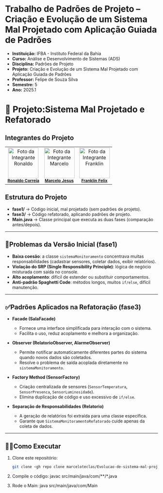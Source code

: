 # Trabalho de Padrões de Projeto – Criação e Evolução de um Sistema Mal Projetado com Aplicação Guiada de Padrões
- **Instituição:** IFBA - Instituto Federal da Bahia
- **Curso:** Análise e Desenvolvimento de Sistemas (ADS)
- **Disciplina:** Padrões de Projeto 
- **Projeto:** Criação e Evolução de um Sistema Mal Projetado com Aplicação Guiada de Padrões
- **Professor:** Felipe de Souza Silva
- **Semestre:** 5
- **Ano:** 2025.1

# 📌 Projeto:Sistema Mal Projetado e Refatorado

## Integrantes do Projeto

<table>
  <tr>
        <td align="center">
      <img src="https://avatars.githubusercontent.com/u/129338943?v=4" width="100px;" alt="Foto da Integrante Ronaldo"/><br />
      <sub><b><a href="https://github.com/Ronaldo-Correia">Ronaldo Correia</a></b></sub>
    </td>
    <td align="center">
      <img src="https://avatars.githubusercontent.com/u/114780494?v=4" width="100px;" alt="Foto da Integrante Marcelo"/><br />
      <sub><b><a href="https://github.com/marceloteclas">Marcelo Jesus</a></b></sub>
    </td>
    <td align="center">
      <img src="https://avatars.githubusercontent.com/u/129909472?v=4" width="100px;" alt="Foto da Integrante Franklin"/><br />
      <sub><b><a href="https://github.com/FranklinFelixADS">Franklin Felix</a></b></sub>
    </td>

  </tr>
</table>

## Estrutura do Projeto
- **fase1/** → Código inicial, mal projetado (sem padrões de projeto).
- **fase3/** → Código refatorado, aplicando padrões de projeto.
- **Main.java** → Classe principal que executa as duas fases (comparação antes/depois).

---

## 🚩Problemas da Versão Inicial (fase1)
- **Baixa coesão**: a classe `sistemaMonitoramento` concentrava muitas responsabilidades (cadastrar sensores, coletar dados, exibir relatórios).  
- **Violação do SRP (Single Responsibility Principle)**: lógica de negócio misturada com saída no console.  
- **Alto acoplamento**: difícil de estender ou substituir comportamentos.  
- **Anti-padrão Spaghetti Code**: métodos longos, muitos `if/else`, difícil manutenção.

---

## ✅Padrões Aplicados na Refatoração (fase3)
- **Facade (SalaFacade)**  
  - Fornece uma interface simplificada para interação com o sistema.  
  - Facilita o uso, reduz acoplamento e melhora a organização.

- **Observer (RelatorioObserver, AlarmeObserver)**  
  - Permite notificar automaticamente diferentes partes do sistema quando novos dados são coletados.  
  - Resolve o problema de saída acoplada diretamente no `sistemaMonitoramento`.

- **Factory Method (SensorFactory)**  
  - Criação centralizada de sensores (`SensorTemperatura`, `SensorPresenca`, `SensorLuminosidade`).  
  - Elimina duplicação de código e uso excessivo de `if/else`.

- **Separação de Responsabilidades (Relatorio)**  
  - A geração de relatórios foi extraída para uma classe específica.  
  - Garante que `SistemaMonitoramentoRefatorado` cuide apenas da coleta de dados.

---

## 👨‍💻Como Executar
1. Clone este repositório:
   ```bash
   git clone <gh repo clone marceloteclas/Evolucao-de-sistema-mal-projetado-com-Padroes>
   ```
2. Compile o código:
   javac src/main/java/com/**/*.java
 
3. Rode o Main:
   java src/main/java/com/Main
   
